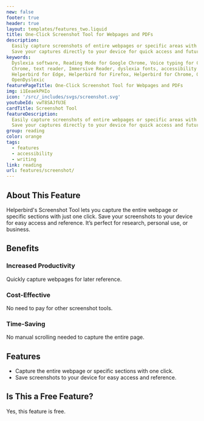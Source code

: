 ```yaml
---
new: false
footer: true
header: true
layout: templates/features_two.liquid
title: One-Click Screenshot Tool for Webpages and PDFs
description:
  Easily capture screenshots of entire webpages or specific areas with Helperbird's Screenshot Tool.
  Save your captures directly to your device for quick access and future reference.
keywords:
  Dyslexia software, Reading Mode for Google Chrome, Voice typing for Chrome, Text to speech for
  Chrome, text reader, Immersive Reader, dyslexia fonts, accessibility software, dyslexia software,
  Helperbird for Edge, Helperbird for Firefox, Helperbird for Chrome, Opendyslexic for Chrome,
  OpenDyslexic
featurePageTitle: One-Click Screenshot Tool for Webpages and PDFs
img: i1EeaekPHIo
icon: '/src/_includes/svgs/screenshot.svg'
youtubeId: vwT8SAJfU3E
cardTitle: Screenshot Tool
featureDescription:
  Easily capture screenshots of entire webpages or specific areas with Helperbird's Screenshot Tool.
  Save your captures directly to your device for quick access and future reference.
group: reading
color: orange
tags:
  - features
  - accessibility
  - writing
link: reading
url: features/screenshot/
---
```


## About This Feature

Helperbird's Screenshot Tool lets you capture the entire webpage or specific sections with just one
click. Save your screenshots to your device for easy access and reference. It’s perfect for
research, personal use, or business.

## Benefits

### Increased Productivity

Quickly capture webpages for later reference.

### Cost-Effective

No need to pay for other screenshot tools.

### Time-Saving

No manual scrolling needed to capture the entire page.

## Features

- Capture the entire webpage or specific sections with one click.
- Save screenshots to your device for easy access and reference.

## Is This a Free Feature?

Yes, this feature is free.

